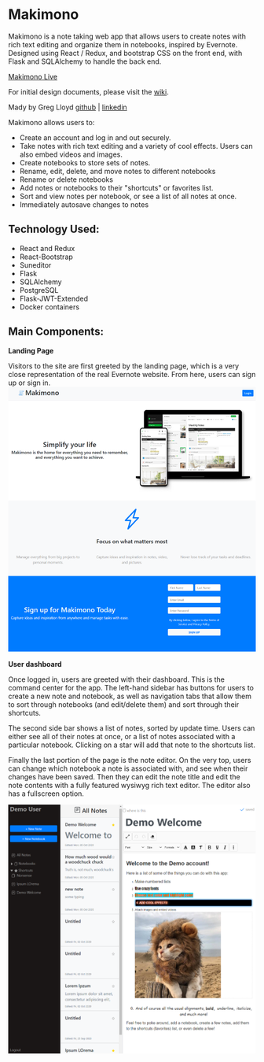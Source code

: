 # Makimono
Makimono is a note taking web app that allows users to create notes with rich text editing and organize them in notebooks, inspired by Evernote. Designed using React / Redux, and bootstrap CSS on the front end, with Flask and SQLAlchemy to handle the back end.

[Makimono Live](https://makimono-scrolls.herokuapp.com/)

For initial design documents, please visit the [wiki](https://github.com/Greg001100/Makimono/wiki).

Mady by Greg Lloyd [github](https://github.com/Greg001100) | [linkedin](https://www.linkedin.com/in/greglloyd1/)

Makimono allows users to:
- Create an account and log in and out securely.
- Take notes with rich text editing and a variety of cool effects. Users can also embed videos and images.
- Create notebooks to store sets of notes.
- Rename, edit, delete, and move notes to different notebooks 
- Rename or delete notebooks
- Add notes or notebooks to their "shortcuts" or favorites list.
- Sort and view notes per notebook, or see a list of all notes at once.
- Immediately autosave changes to notes

## Technology Used:
- React and Redux
- React-Bootstrap
- Suneditor
- Flask
- SQLAlchemy
- PostgreSQL
- Flask-JWT-Extended
- Docker containers

## Main Components:

**Landing Page**

Visitors to the site are first greeted by the landing page, which is a very close representation of the real Evernote website. From here, users can sign up or sign in.
![](https://github.com/Greg001100/Makimono/blob/master/makiLand.png)

**User dashboard**

Once logged in, users are greeted with their dashboard. This is the command center for the app. The left-hand sidebar has buttons for users to create a new note and notebook, as well as navigation tabs that allow them to sort through notebooks (and edit/delete them) and sort through their shortcuts. 

The second side bar shows a list of notes, sorted by update time. Users can either see all of their notes at once, or a list of notes associated with a particular notebook. Clicking on a star will add that note to the shortcuts list. 

Finally the last portion of the page is the note editor. On the very top, users can change which notebook a note is associated with, and see when their changes have been saved. Then they can edit the note title and edit the note contents with a fully featured wysiwyg rich text editor. The editor also has a fullscreen option. 

![](https://github.com/Greg001100/Makimono/blob/master/makiDash.png)
